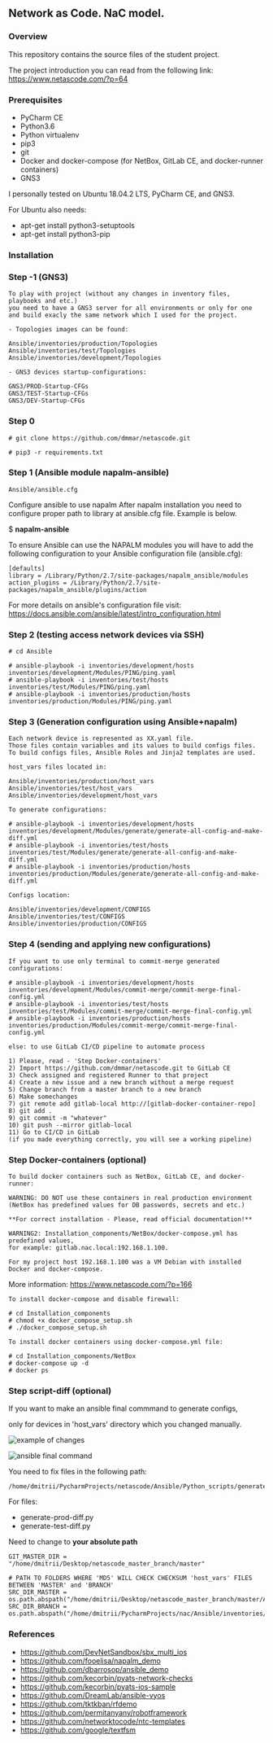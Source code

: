 ## Network as Code. NaC model.

### Overview

This repository contains the source files of the student project.

The project introduction you can read from the following link:
https://www.netascode.com/?p=64

### Prerequisites

* PyCharm CE
* Python3.6
* Python virtualenv
* pip3
* git
* Docker and docker-compose
(for NetBox, GitLab CE, and docker-runner containers)
* GNS3

I personally tested on Ubuntu 18.04.2 LTS, PyCharm CE, and GNS3.

For Ubuntu also needs:

* apt-get install python3-setuptools
* apt-get install python3-pip
    
### Installation

### Step -1 (GNS3)

    To play with project (without any changes in inventory files, playbooks and etc.) 
    you need to have a GNS3 server for all environments or only for one 
    and build exacly the same network which I used for the project.
    
    - Topologies images can be found:
    
    Ansible/inventories/production/Topologies
    Ansible/inventories/test/Topologies
    Ansible/inventories/development/Topologies
    
    - GNS3 devices startup-configurations:
    
    GNS3/PROD-Startup-CFGs
    GNS3/TEST-Startup-CFGs
    GNS3/DEV-Startup-CFGs

### Step 0

    # git clone https://github.com/dmmar/netascode.git
    
    # pip3 -r requirements.txt

### Step 1 (Ansible module napalm-ansible)

    Ansible/ansible.cfg

Configure ansible to use napalm
After napalm installation you need to configure proper path to library at ansible.cfg file. Example is below.

$ **napalm-ansible**

To ensure Ansible can use the NAPALM modules you will have
to add the following configuration to your Ansible configuration
file (ansible.cfg):

    [defaults]
    library = /Library/Python/2.7/site-packages/napalm_ansible/modules
    action_plugins = /Library/Python/2.7/site-packages/napalm_ansible/plugins/action

For more details on ansible's configuration file visit:
https://docs.ansible.com/ansible/latest/intro_configuration.html

### Step 2 (testing access network devices via SSH)

    # cd Ansible
    
    # ansible-playbook -i inventories/development/hosts inventories/development/Modules/PING/ping.yaml
    # ansible-playbook -i inventories/test/hosts inventories/test/Modules/PING/ping.yaml
    # ansible-playbook -i inventories/production/hosts inventories/production/Modules/PING/ping.yaml

### Step 3 (Generation configuration using Ansible+napalm)

    Each network device is represented as XX.yaml file.
    Those files contain variables and its values to build configs files.
    To build configs files, Ansible Roles and Jinja2 templates are used.
    
    host_vars files located in:
    
    Ansible/inventories/production/host_vars
    Ansible/inventories/test/host_vars
    Ansible/inventories/development/host_vars
    
    To generate configurations:
    
    # ansible-playbook -i inventories/development/hosts inventories/development/Modules/generate/generate-all-config-and-make-diff.yml
    # ansible-playbook -i inventories/test/hosts inventories/test/Modules/generate/generate-all-config-and-make-diff.yml
    # ansible-playbook -i inventories/production/hosts inventories/production/Modules/generate/generate-all-config-and-make-diff.yml

    Configs location:
    
    Ansible/inventories/development/CONFIGS
    Ansible/inventories/test/CONFIGS
    Ansible/inventories/production/CONFIGS

### Step 4 (sending and applying new configurations)

    If you want to use only terminal to commit-merge generated configurations:
    
    # ansible-playbook -i inventories/development/hosts inventories/development/Modules/commit-merge/commit-merge-final-config.yml 
    # ansible-playbook -i inventories/test/hosts inventories/test/Modules/commit-merge/commit-merge-final-config.yml
    # ansible-playbook -i inventories/production/hosts inventories/production/Modules/commit-merge/commit-merge-final-config.yml 
    
    else: to use GitLab CI/CD pipeline to automate process 
    
    1) Please, read - 'Step Docker-containers'
    2) Import https://github.com/dmmar/netascode.git to GitLab CE
    3) Check assigned and registered Runner to that project
    4) Create a new issue and a new branch without a merge request
    5) Change branch from a master branch to a new branch
    6) Make somechanges
    7) git remote add gitlab-local http://[gitlab-docker-container-repo]
    8) git add .
    9) git commit -m "whatever"
    10) git push --mirror gitlab-local
    11) Go to CI/CD in GitLab 
    (if you made everything correctly, you will see a working pipeline) 
    

### Step Docker-containers (optional)

    To build docker containers such as NetBox, GitLab CE, and docker-runner:
        
    WARNING: DO NOT use these containers in real production environment 
    (NetBox has predefined values for DB passwords, secrets and etc.)
    
    **For correct installation - Please, read official documentation!**
    
    WARNING2: Installation_components/NetBox/docker-compose.yml has predefined values, 
    for example: gitlab.nac.local:192.168.1.100.
    
    For my project host 192.168.1.100 was a VM Debian with installed Docker and docker-compose.
   More information: https://www.netascode.com/?p=166

    To install docker-compose and disable firewall:

    # cd Installation_components
    # chmod +x docker_compose_setup.sh
    # ./docker_compose_setup.sh
    
    To install docker containers using docker-compose.yml file:
    
    # cd Installation_components/NetBox
    # docker-compose up -d
    # docker ps

### Step script-diff (optional)

If you want to make an ansible final commmand to generate configs,

only for devices in 'host_vars' directory which you changed manually.


![example of changes](https://github.com/dmmar/netascode/blob/master/static_images/1.png "example of changes")

![ansible final command](https://github.com/dmmar/netascode/blob/master/static_images/2.png "ansible final command")

You need to fix files in the following path:

    /home/dmitrii/PycharmProjects/netascode/Ansible/Python_scripts/generate_diff
    
For files:
* generate-prod-diff.py
* generate-test-diff.py

Need to change to **your absolute path**

    GIT_MASTER_DIR = "/home/dmitrii/Desktop/netascode_master_branch/master"
    
    # PATH TO FOLDERS WHERE 'MD5' WILL CHECK CHECKSUM 'host_vars' FILES BETWEEN 'MASTER' and 'BRANCH'
    SRC_DIR_MASTER = os.path.abspath("/home/dmitrii/Desktop/netascode_master_branch/master/Ansible/inventories/production/host_vars/")
    SRC_DIR_BRANCH = os.path.abspath("/home/dmitrii/PycharmProjects/nac/Ansible/inventories/production/host_vars")


### References

* https://github.com/DevNetSandbox/sbx_multi_ios
* https://github.com/fooelisa/napalm_demo
* https://github.com/dbarrosop/ansible_demo
* https://github.com/kecorbin/pyats-network-checks
* https://github.com/kecorbin/pyats-ios-sample
* https://github.com/DreamLab/ansible-vyos
* https://github.com/tktkban/rfdemo
* https://github.com/permitanyany/robotframework
* https://github.com/networktocode/ntc-templates
* https://github.com/google/textfsm